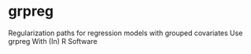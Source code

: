 # grpreg
Regularization paths for regression models with grouped covariates Use grpreg With (In) R Software
